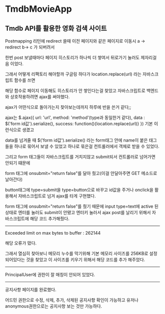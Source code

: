 # TmdbMovieApp
## Tmdb API를 활용한 영화 검색 사이트

Postmapping 리턴에 redirect 쓸때 이전 페이지와 같은 페이지로 이동시 a -> redirect b-> c 가 되버려서 

한번 post 보낼때마다 페이지 히스토리가 하나씩 더 쌓여서 뒤로가기 눌러도 제자리걸음 이었다. 

그래서 어떻게 리팩토리 해야할까 구글링 하다가 location.replace(url) 라는 자바스크립트 함수를 쓰면 

해당 함수로 페이지 이동해도 히스토리가 안 쌓인다는걸 찾았고 자바스크립트로 백엔드와 상호작용하려면 ajax를 써야했다.

ajax가 어떤식으로 돌아가는지 찾아보는데까지 하루에 반을 쓴거 같다;;

ajax는 $.ajax({ url: 'url', method: 'method'(type과 동일한거 같다), data : $('form id값').serialize(), success: function(){location.replace(url)} }) 기본 이런식으로 생겼고 

data를 넘겨줄 때 $('form id값').serialize() 라는 form태그 안에 name이 붙은 태그들을 하나로 묶어서 보낼 수 있었고 하나로 묶은걸 컨트롤러에서 객체로 받을 수 있었다. 

그리고 form 태그들이 자바스크립트를 거치지않고 submit되서 컨트롤러로 넘어가면 안되기 떄문에 

form 태그에 onsubmit="return false"를 달아 줬고(이걸 안달아주면 GET 메소드로 날아간다) 

button태그에 type=submit을 type=button으로 바꾸고 id값을 주거나 onclick을 활용해서 자바스크립트로 넘겨 ajax를 타게 구현했다. 

form 태그에 onsubmit="return false"를 줬기 때문에 input type=text에 active 된 상태로 엔터를 눌러도 submit이 안됐고 엔터키 눌러서 ajax post를 날리기 위해서 자바스크립트에 해당 코드 추가해줬다.

---

Exceeded limit on max bytes to buffer : 262144

해당 오류가 떴다. 

그래서 열심히 찾아보니 메모리 누수를 막기위해 기본 메모리 사이즈를 256KB로 설정 되어있다는 것을 찾았고 
이 사이즈를 키우기 위해서 해당 코드를 추가 해주었다.

---

PrincipalUser에 권한이 잘 매칭이 안되어 있었다.

---

공지사항 페이지를 완료했다. 

어드민 권한으로 수정, 삭제, 추가, 삭제된 공지사항 확인이 가능하고 유저나 anonymous권한으로는 공지사항 보는 것만 가능하다.